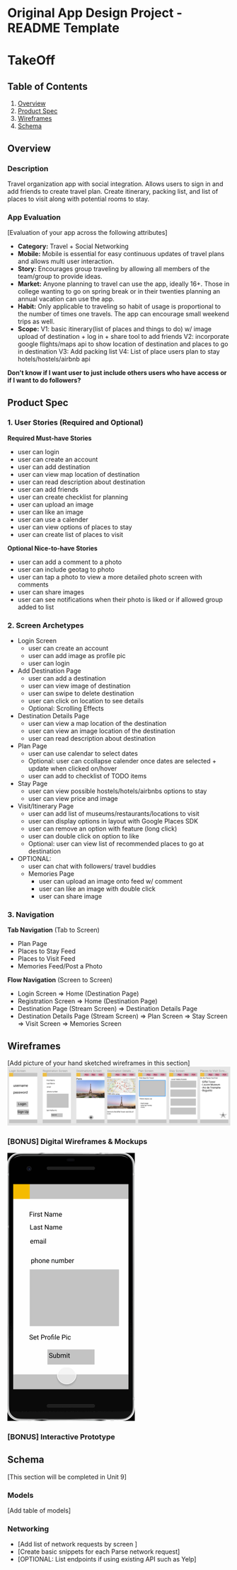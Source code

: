 Original App Design Project - README Template
===

# TakeOff

## Table of Contents
1. [Overview](#Overview)
1. [Product Spec](#Product-Spec)
1. [Wireframes](#Wireframes)
2. [Schema](#Schema)

## Overview
### Description
Travel organization app with social integration. Allows users to sign in and add friends to create travel plan. Create itinerary, packing list, and list of places to visit along with potential rooms to stay.

### App Evaluation
[Evaluation of your app across the following attributes]
- **Category:** Travel + Social Networking
- **Mobile:** Mobile is essential for easy continuous updates of travel plans and allows multi user interaction. 
- **Story:** Encourages group traveling by allowing all members of the team/group to provide ideas. 
- **Market:** Anyone planning to travel can use the app, ideally 16+. Those in college wanting to go on spring break or in their twenties planning an annual vacation can use the app.
- **Habit:** Only applicable to traveling so habit of usage is proportional to the number of times one travels. The app can encourage small weekend trips as well.
- **Scope:** V1: basic itinerary(list of places and things to do) w/ image upload of destination + log in + share tool to add friends
V2: incorporate google flights/maps api to show location of destination and places to go in destination
V3: Add packing list
V4: List of place users plan to stay hotels/hostels/airbnb api

**Don't know if I want user to just include others users who have access or if I want to do followers?**
## Product Spec

### 1. User Stories (Required and Optional)

**Required Must-have Stories**

* user can login
* user can create an account
* user can add destination
* user can view map location of destination
* user can read description about destination
* user can add friends
* user can create checklist for planning
* user can upload an image
* user can like an image
* user can use a calender
* user can view options of places to stay
* user can create list of places to visit

**Optional Nice-to-have Stories**

* user can add a comment to a photo
* user can include geotag to photo
* user can tap a photo to view a more detailed photo screen with comments
* user can share images 
* user can see notifications when their photo is liked or if allowed group added to list

### 2. Screen Archetypes
* Login Screen
    * user can create an account
    * user can add image as profile pic
    * user can login
* Add Destination Page
    * user can add a destination
    * user can view image of destination
    * user can swipe to delete destination
    * user can click on location to see details
    * Optional: Scrolling Effects
* Destination Details Page
    * user can view a map location of the destination
    * user can view an image location of the destination
    * user can read description about destination
* Plan Page
    * user can use calendar to select dates
    * Optional: user can ccollapse calender once dates are selected + update when clicked on/hover
    * user can add to checklist of TODO items 
* Stay Page
    * user can view possible hostels/hotels/airbnbs options to stay
    * user can view price and image
* Visit/Itinerary Page
    * user can add list of museums/restaurants/locations to visit
    * user can display options in layout with Google Places SDK
    * user can remove an option with feature (long click)
    * user can double click on option to like
    * Optional: user can view list of recommended places to go at destination
* OPTIONAL: 
    * user can chat with followers/ travel buddies
    * Memories Page
        * user can upload an image onto feed w/ comment
        * user can like an image with double click
        * user can share image

### 3. Navigation

**Tab Navigation** (Tab to Screen)

* Plan Page
* Places to Stay Feed
* Places to Visit Feed
* Memories Feed/Post a Photo

**Flow Navigation** (Screen to Screen)

* Login Screen
    => Home (Destination Page)
* Registration Screen
    => Home (Destination Page)
* Destination Page (Stream Screen)
    => Destination Details Page
* Destination Details Page (Stream Screen)
    => Plan Screen
    => Stay Screen
    => Visit Screen
    => Memories Screen

## Wireframes
[Add picture of your hand sketched wireframes in this section]
<img src="Wireframe Mockup.png" width=600>

### [BONUS] Digital Wireframes & Mockups
<img src="walkthrough.gif">

### [BONUS] Interactive Prototype

## Schema 
[This section will be completed in Unit 9]
### Models
[Add table of models]
### Networking
- [Add list of network requests by screen ]
- [Create basic snippets for each Parse network request]
- [OPTIONAL: List endpoints if using existing API such as Yelp]
